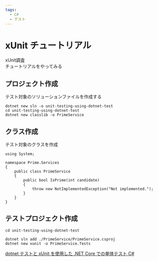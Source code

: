 ```yaml
---
tags:
  - C#
  - テスト
---
```


# xUnit チュートリアル

xUnit調査<br>
チュートリアルをやってみる

## プロジェクト作成
テスト対象のソリューションファイルを作成する
```
dotnet new sln -o unit-testing-using-dotnet-test
cd unit-testing-using-dotnet-test
dotnet new classlib -o PrimeService
```

## クラス作成
テスト対象のクラスを作成
```C#:title="PrimeService.cs"
using System;

namespace Prime.Services
{
    public class PrimeService
    {
        public bool IsPrime(int candidate)
        {
            throw new NotImplementedException("Not implemented.");
        }
    }
}
```

## テストプロジェクト作成
```
cd unit-testing-using-dotnet-test

dotnet sln add ./PrimeService/PrimeService.csproj
dotnet new xunit -o PrimeService.Tests
```


[dotnet テストと xUnit を使用した .NET Core での単体テスト C#](https://learn.microsoft.com/ja-jp/dotnet/core/testing/unit-testing-with-dotnet-test)
